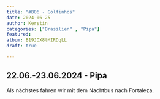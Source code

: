 ```yaml
---
title: "#B06 - Golfinhos"
date: 2024-06-25
author: Kerstin
categories: ["Brasilien" , "Pipa"]
featured: 
album: B19JOX8tMIRDqLL
draft: true

---
```


## 22.06.-23.06.2024 - Pipa

Als nächstes fahren wir mit dem Nachtbus nach Fortaleza.